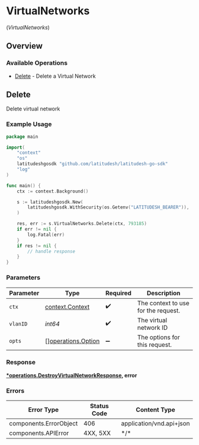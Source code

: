 # VirtualNetworks
(*VirtualNetworks*)

## Overview

### Available Operations

* [Delete](#delete) - Delete a Virtual Network

## Delete

Delete virtual network


### Example Usage

```go
package main

import(
	"context"
	"os"
	latitudeshgosdk "github.com/latitudesh/latitudesh-go-sdk"
	"log"
)

func main() {
    ctx := context.Background()

    s := latitudeshgosdk.New(
        latitudeshgosdk.WithSecurity(os.Getenv("LATITUDESH_BEARER")),
    )

    res, err := s.VirtualNetworks.Delete(ctx, 793185)
    if err != nil {
        log.Fatal(err)
    }
    if res != nil {
        // handle response
    }
}
```

### Parameters

| Parameter                                                | Type                                                     | Required                                                 | Description                                              |
| -------------------------------------------------------- | -------------------------------------------------------- | -------------------------------------------------------- | -------------------------------------------------------- |
| `ctx`                                                    | [context.Context](https://pkg.go.dev/context#Context)    | :heavy_check_mark:                                       | The context to use for the request.                      |
| `vlanID`                                                 | *int64*                                                  | :heavy_check_mark:                                       | The virtual network ID                                   |
| `opts`                                                   | [][operations.Option](../../models/operations/option.md) | :heavy_minus_sign:                                       | The options for this request.                            |

### Response

**[*operations.DestroyVirtualNetworkResponse](../../models/operations/destroyvirtualnetworkresponse.md), error**

### Errors

| Error Type               | Status Code              | Content Type             |
| ------------------------ | ------------------------ | ------------------------ |
| components.ErrorObject   | 406                      | application/vnd.api+json |
| components.APIError      | 4XX, 5XX                 | \*/\*                    |
